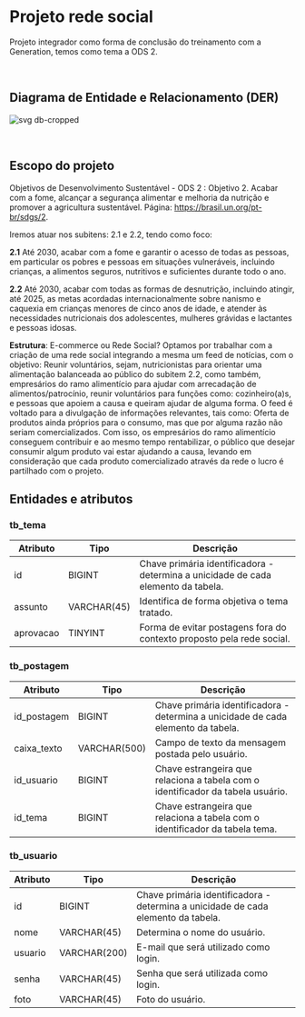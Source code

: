 # Projeto rede social
Projeto integrador como forma de conclusão do treinamento com a Generation, temos como tema a ODS 2.

<br>

## Diagrama de Entidade e Relacionamento (DER)

![svg db-cropped](https://user-images.githubusercontent.com/43019744/217568705-e14fe79f-0442-4458-867d-a44869b8f02e.svg)

<br>

## Escopo do projeto

Objetivos de Desenvolvimento Sustentável - ODS 2 : Objetivo 2. Acabar com a fome, alcançar a segurança alimentar e melhoria da nutrição e promover a agricultura sustentável. Página: https://brasil.un.org/pt-br/sdgs/2.

Iremos atuar nos subitens: 2.1 e 2.2, tendo como foco:

**2.1** Até 2030, acabar com a fome e garantir o acesso de todas as pessoas, em particular os pobres e pessoas em situações vulneráveis, incluindo crianças, a alimentos seguros, nutritivos e suficientes durante todo o ano.

**2.2** Até 2030, acabar com todas as formas de desnutrição, incluindo atingir, até 2025, as metas acordadas internacionalmente sobre nanismo e caquexia em crianças menores de cinco anos de idade, e atender às necessidades nutricionais dos adolescentes, mulheres grávidas e lactantes e pessoas idosas.

**Estrutura**:  E-commerce ou Rede Social? Optamos por trabalhar com a criação de uma rede social integrando a mesma um feed de notícias, com o objetivo: Reunir voluntários, sejam, nutricionistas para orientar uma alimentação balanceada ao público do subitem  2.2, como também, empresários do ramo alimentício para ajudar com arrecadação de alimentos/patrocínio, reunir voluntários para funções como: cozinheiro(a)s, e pessoas que apoiem a causa e queiram ajudar de alguma forma. O feed é voltado para a divulgação de informações relevantes, tais como: Oferta de produtos ainda próprios para o consumo, mas que por alguma razão não seriam comercializados. Com isso, os empresários do ramo alimentício conseguem contribuir e ao mesmo tempo rentabilizar, o público que desejar consumir algum produto vai estar ajudando a causa, levando em consideração que cada produto comercializado através da rede o lucro é partilhado com o projeto.

## Entidades e atributos

### tb_tema
| **Atributo** | **Tipo** | **Descrição** |
| --- | --- | --- |
| id | BIGINT | Chave primária identificadora - determina a unicidade de cada elemento da tabela. |
| assunto | VARCHAR(45) | Identifica de forma objetiva o tema tratado. |
| aprovacao | TINYINT | Forma de evitar postagens fora do contexto proposto pela rede social. |

### tb_postagem
| **Atributo** | **Tipo** | **Descrição** |
| --- | --- | --- |
| id_postagem | BIGINT | Chave primária identificadora - determina a unicidade de cada elemento da tabela. |
| caixa_texto | VARCHAR(500) | Campo de texto da mensagem postada pelo usuário. |
| id_usuario | BIGINT | Chave estrangeira que relaciona a tabela com o identificador da tabela usuário. |
| id_tema | BIGINT | Chave estrangeira que relaciona a tabela com o identificador da tabela tema. |

### tb_usuario
| **Atributo** | **Tipo** | **Descrição** |
| --- | --- | --- |
| id | BIGINT | Chave primária identificadora - determina a unicidade de cada elemento da tabela. |
| nome | VARCHAR(45) | Determina o nome do usuário. |
| usuario | VARCHAR(200) | E-mail que será utilizado como login. |
| senha | VARCHAR(45) | Senha que será utilizada como login. |
| foto | VARCHAR(45) | Foto do usuário. |
